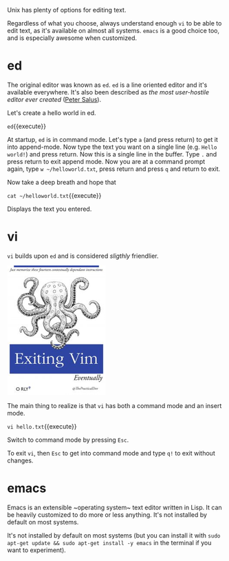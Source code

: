Unix has plenty of options for editing text.

Regardless of what you choose, always understand enough `vi` to be able to edit text, as it's available on almost all systems. `emacs` is a good choice too, and is especially awesome when customized.

# ed

The original editor was known as `ed`. `ed` is a line oriented editor and it's available everywhere. It's also been described as _the most user-hostile editor ever created_ ([Peter Salus](https://en.wikipedia.org/wiki/Peter_H._Salus)).

Let's create a hello world in ed. 

`ed`{{execute}}

At startup, `ed` is in command mode. Let's type `a` (and press return) to get it into append-mode. Now type the text you want on a single line (e.g. `Hello world!`) and press return. Now this is a single line in the buffer. Type `.` and press return to exit append mode. Now you are at a command prompt again, type `w ~/helloworld.txt`, press return and press `q` and return to exit.

Now take a deep breath and hope that

`cat ~/helloworld.txt`{{execute}}

Displays the text you entered.

# vi

`vi` builds upon `ed` and is considered _sligthly_ friendlier.

![Exiting Vim](https://github.com/fffej/katacoda-scenarios/raw/master/learn-bash/images/exiting-vim.jpg)

The main thing to realize is that `vi` has both a command mode and an insert mode. 

`vi hello.txt`{{execute}}

Switch to command mode by pressing `Esc`.

To exit `vi`, then `Esc` to get into command mode and type `q!` to exit without changes.

# emacs

Emacs is an extensible ~operating system~ text editor written in Lisp. It can be heavily customized to do more or less anything. It's not installed by default on most systems.

It's not installed by default on most systems (but you can install it with `sudo apt-get update && sudo apt-get install -y emacs` in the terminal if you want to experiment).






